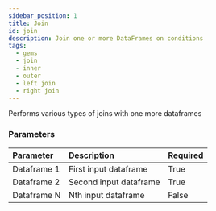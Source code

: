 ```yaml
---
sidebar_position: 1
title: Join
id: join
description: Join one or more DataFrames on conditions
tags:
  - gems
  - join
  - inner
  - outer
  - left join
  - right join
---
```


Performs various types of joins with one more dataframes

### Parameters

| Parameter   | Description            | Required |
| :---------- | :--------------------- | :------- |
| Dataframe 1 | First input dataframe  | True     |
| Dataframe 2 | Second input dataframe | True     |
| Dataframe N | Nth input dataframe    | False    |
